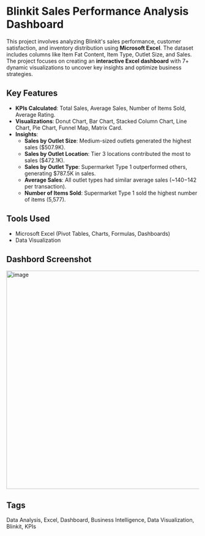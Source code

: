 # Blinkit Sales Performance Analysis Dashboard

This project involves analyzing Blinkit's sales performance, customer satisfaction, and inventory distribution using **Microsoft Excel**. The dataset includes columns like Item Fat Content, Item Type, Outlet Size, and Sales. The project focuses on creating an **interactive Excel dashboard** with 7+ dynamic visualizations to uncover key insights and optimize business strategies.

## Key Features
- **KPIs Calculated**: Total Sales, Average Sales, Number of Items Sold, Average Rating.
- **Visualizations**: Donut Chart, Bar Chart, Stacked Column Chart, Line Chart, Pie Chart, Funnel Map, Matrix Card.
- **Insights**:
  - **Sales by Outlet Size**: Medium-sized outlets generated the highest sales ($507.9K).
  - **Sales by Outlet Location**: Tier 3 locations contributed the most to sales ($472.1K).
  - **Sales by Outlet Type**: Supermarket Type 1 outperformed others, generating $787.5K in sales.
  - **Average Sales**: All outlet types had similar average sales (~$140-$142 per transaction).
  - **Number of Items Sold**: Supermarket Type 1 sold the highest number of items (5,577).



## Tools Used
- Microsoft Excel (Pivot Tables, Charts, Formulas, Dashboards)
- Data Visualization

## Dashbord Screenshot
<img width="569" alt="image" src="https://github.com/user-attachments/assets/f987202c-c7fc-4532-bfb3-9b2ad53a99b1" />


## Tags
Data Analysis, Excel, Dashboard, Business Intelligence, Data Visualization, Blinkit, KPIs
